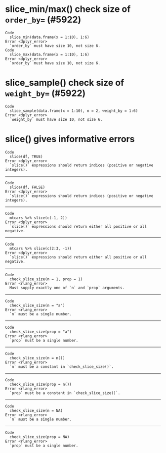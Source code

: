 # slice_min/max() check size of `order_by=` (#5922)

    Code
      slice_min(data.frame(x = 1:10), 1:6)
    Error <dplyr_error>
      `order_by` must have size 10, not size 6.
    Code
      slice_max(data.frame(x = 1:10), 1:6)
    Error <dplyr_error>
      `order_by` must have size 10, not size 6.

# slice_sample() check size of `weight_by=` (#5922)

    Code
      slice_sample(data.frame(x = 1:10), n = 2, weight_by = 1:6)
    Error <dplyr_error>
      `weight_by` must have size 10, not size 6.

# slice() gives informative errors

    Code
      slice(df, TRUE)
    Error <dplyr_error>
      `slice()` expressions should return indices (positive or negative integers).

---

    Code
      slice(df, FALSE)
    Error <dplyr_error>
      `slice()` expressions should return indices (positive or negative integers).

---

    Code
      mtcars %>% slice(c(-1, 2))
    Error <dplyr_error>
      `slice()` expressions should return either all positive or all negative.

---

    Code
      mtcars %>% slice(c(2:3, -1))
    Error <dplyr_error>
      `slice()` expressions should return either all positive or all negative.

---

    Code
      check_slice_size(n = 1, prop = 1)
    Error <rlang_error>
      Must supply exactly one of `n` and `prop` arguments.

---

    Code
      check_slice_size(n = "a")
    Error <rlang_error>
      `n` must be a single number.

---

    Code
      check_slice_size(prop = "a")
    Error <rlang_error>
      `prop` must be a single number.

---

    Code
      check_slice_size(n = n())
    Error <rlang_error>
      `n` must be a constant in `check_slice_size()`.

---

    Code
      check_slice_size(prop = n())
    Error <rlang_error>
      `prop` must be a constant in `check_slice_size()`.

---

    Code
      check_slice_size(n = NA)
    Error <rlang_error>
      `n` must be a single number.

---

    Code
      check_slice_size(prop = NA)
    Error <rlang_error>
      `prop` must be a single number.


